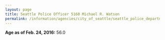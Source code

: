 ```yaml
---
layout: page
title: Seattle Police Officer 5160 Michael R. Watson
permalink: /information/agencies/city_of_seattle/seattle_police_department/copbook/5160/
---
```


**Age as of Feb. 24, 2016:** 56.0
